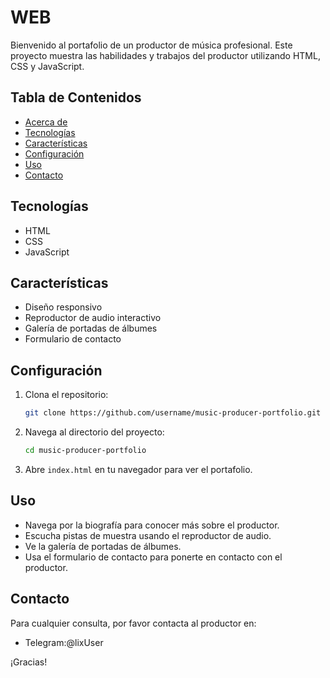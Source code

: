 # WEB

Bienvenido al portafolio de un productor de música profesional. Este proyecto muestra las habilidades y trabajos del productor utilizando HTML, CSS y JavaScript.

## Tabla de Contenidos
- [Acerca de](#acerca-de)
- [Tecnologías](#tecnologías)
- [Características](#características)
- [Configuración](#configuración)
- [Uso](#uso)
- [Contacto](#contacto)

## Tecnologías
- HTML
- CSS
- JavaScript

## Características
- Diseño responsivo
- Reproductor de audio interactivo
- Galería de portadas de álbumes
- Formulario de contacto

## Configuración
1. Clona el repositorio:
    ```bash
    git clone https://github.com/username/music-producer-portfolio.git
    ```
2. Navega al directorio del proyecto:
    ```bash
    cd music-producer-portfolio
    ```
3. Abre `index.html` en tu navegador para ver el portafolio.

## Uso
- Navega por la biografía para conocer más sobre el productor.
- Escucha pistas de muestra usando el reproductor de audio.
- Ve la galería de portadas de álbumes.
- Usa el formulario de contacto para ponerte en contacto con el productor.

## Contacto
Para cualquier consulta, por favor contacta al productor en:
- Telegram:@lixUser

¡Gracias!
